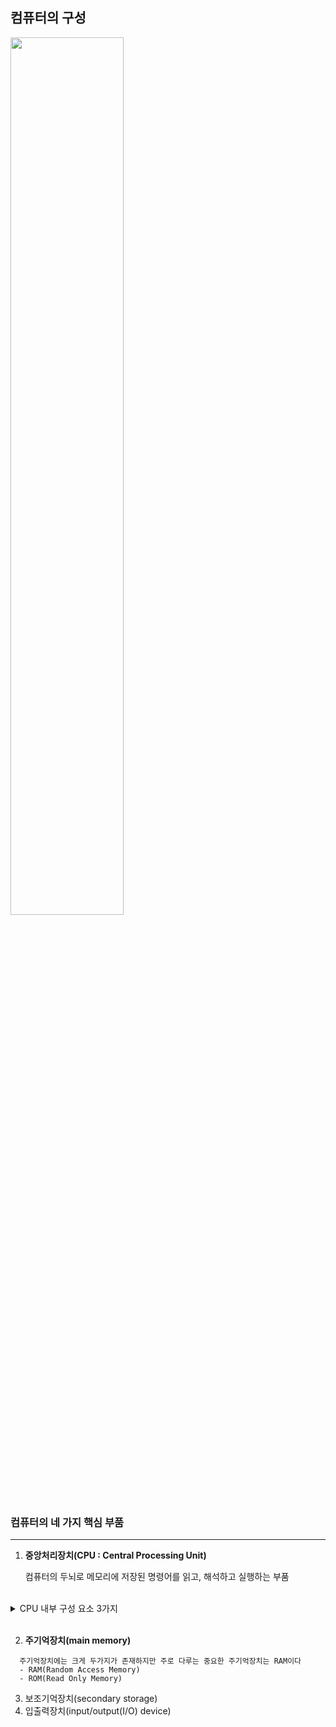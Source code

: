 ## 컴퓨터의 구성

<img src="https://github.com/JangHJ/CS_Study/assets/13388283/f142d8cf-eb11-4ea6-9da1-1dc97cc6b3dc" width="60%"/>

### 컴퓨터의 네 가지 핵심 부품
<hr>

1. <b>중앙처리장치(CPU : Central Processing Unit)</b>

    컴퓨터의 두뇌로 메모리에 저장된 명령어를 읽고, 해석하고 실행하는 부품

<br>

  <details>
  <summary>CPU 내부 구성 요소 3가지</summary>
  <div>
    
  - 산술논리연산장치(ALU : Arithmetic Logic Unit)<br>
    컴퓨터 내부에서 수행되는 대부분의 계산을 수행하는 부품<br>

  - 레지스터(register)<br>
    CPU 내부의 작은 임시 저장 장치. 프로그램을 실행하는 데 필요한 값들을 임시로 저장
    여러 개의 레지스터가 존재하며 각기 다른 이름과 역할을 가지고 있음<br>

  - 제어장치(CU : Control Unit)<br>
    제어 신호(control signal)라는 전기 신호를 내보내고 명령어를 해석하는 장치
    컴퓨터 부품들을 관리하고 작동시키기 위한 전기 신호라고 할 수 있음<br>
    
  </div>
  </details><br>
  
2. <b>주기억장치(main memory)</b>
```
  주기억장치에는 크게 두가지가 존재하지만 주로 다루는 중요한 주기억장치는 RAM이다
  - RAM(Random Access Memory)
  - ROM(Read Only Memory)
```

3. 보조기억장치(secondary storage)
4. 입출력장치(input/output(I/O) device)
